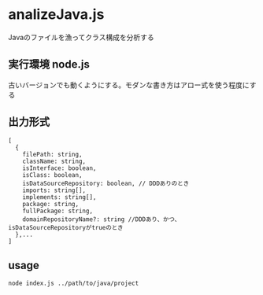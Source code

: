 # analizeJava.js
Javaのファイルを漁ってクラス構成を分析する

## 実行環境 node.js
古いバージョンでも動くようにする。モダンな書き方はアロー式を使う程度にする

## 出力形式
```
[
  {
    filePath: string,
    className: string,
    isInterface: boolean,
    isClass: boolean,
    isDataSourceRepository: boolean, // DDDありのとき
    imports: string[],
    implements: string[],
    package: string,
    fullPackage: string,
    domainRepositoryName?: string //DDDあり、かつ、isDataSourceRepositoryがtrueのとき
  },...
]
```

## usage
```
node index.js ../path/to/java/project
```